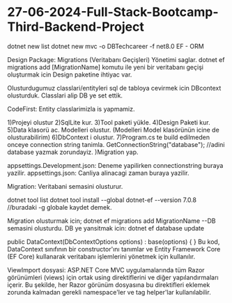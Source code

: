 # 27-06-2024-Full-Stack-Bootcamp-Third-Backend-Project

dotnet new list
dotnet new mvc -o DBTechcareer -f net8.0
EF - ORM

Design Package: Migrations (Veritabanı Geçişleri) Yönetimi saglar. dotnet ef migrations add [MigrationName] komutu ile yeni bir veritabanı geçişi oluşturmak icin Design paketine ihtiyac var.

Olusturdugumuz classlari/entityleri sql de tabloya cevirmek icin DBcontext olusturduk. Classlari alip DB ye set ettik.

CodeFirst: Entity classlarimizla is yapmamiz. 

1)Projeyi olustur
2)SqlLite kur.
3)Tool paketi yükle.
4)Design Paketi kur.
5)Data klasorü ac. Modelleri olustur. (Modelleri Model klasörünün icine de olusturabilirim)
6)DbContext i olustur.
7)Program.cs te build edilmeden onceye connection string tanimla. GetConnectionString("database"); //adini database yazmak zorundayiz.
)Migration yap.

appsettings.Development.json: Deneme yapilirken connectionstring buraya yazilir.
appsettings.json: Canliya alinacagi zaman buraya yazilir.

Migration: Veritabani semasini olusturur.

dotnet tool list 
dotnet tool install --global dotnet-ef --version 7.0.8  //buradaki -g globale kaydet demek.

Migration olusturmak icin; dotnet ef migrations add MigrationName --DB semasini olusturdu.
DB ye yansitmak icin: dotnet ef database update

public DataContext(DbContextOptions<DataContext> options) : base(options) { } 
Bu kod, DataContext sınıfının bir constructor'ını tanımlar ve Entity Framework Core (EF Core) kullanarak veritabanı işlemlerini yönetmek için kullanılır.

ViewImport dosyasi: ASP.NET Core MVC uygulamalarında  tüm Razor görünümleri (views) için ortak using direktiflerini ve diğer yapılandırmaları içerir. Bu şekilde, her Razor görünüm dosyasına bu direktifleri eklemek zorunda kalmadan gerekli namespace'ler ve tag helper'lar kullanılabilir.



